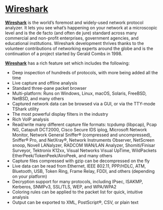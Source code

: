 # [Wireshark](https://www.wireshark.org/)



[**Wireshark**](https://www.wireshark.org/) is the world’s foremost and widely-used network protocol analyzer. It lets you see what’s happening on your network at a microscopic level and is the de facto (and often de jure) standard across many commercial and non-profit enterprises, government agencies, and educational institutions. Wireshark development thrives thanks to the volunteer contributions of networking experts around the globe and is the continuation of a project started by Gerald Combs in 1998.

[**Wireshark**](https://www.wireshark.org/) has a rich feature set which includes the following:

-   Deep inspection of hundreds of protocols, with more being added all the time
-   Live capture and offline analysis
-   Standard three-pane packet browser
-   Multi-platform: Runs on Windows, Linux, macOS, Solaris, FreeBSD, NetBSD, and many others
-   Captured network data can be browsed via a GUI, or via the TTY-mode TShark utility
-   The most powerful display filters in the industry
-   Rich VoIP analysis
-   Read/write many different capture file formats: tcpdump (libpcap), Pcap NG, Catapult DCT2000, Cisco Secure IDS iplog, Microsoft Network Monitor, Network General Sniffer® (compressed and uncompressed), Sniffer® Pro, and NetXray®, Network Instruments Observer, NetScreen snoop, Novell LANalyzer, RADCOM WAN/LAN Analyzer, Shomiti/Finisar Surveyor, Tektronix K12xx, Visual Networks Visual UpTime, WildPackets EtherPeek/TokenPeek/AiroPeek, and many others
-   Capture files compressed with gzip can be decompressed on the fly
-   Live data can be read from Ethernet, IEEE 802.11, PPP/HDLC, ATM, Bluetooth, USB, Token Ring, Frame Relay, FDDI, and others (depending on your platform)
-   Decryption support for many protocols, including IPsec, ISAKMP, Kerberos, SNMPv3, SSL/TLS, WEP, and WPA/WPA2
-   Coloring rules can be applied to the packet list for quick, intuitive analysis
-   Output can be exported to XML, PostScript®, CSV, or plain text